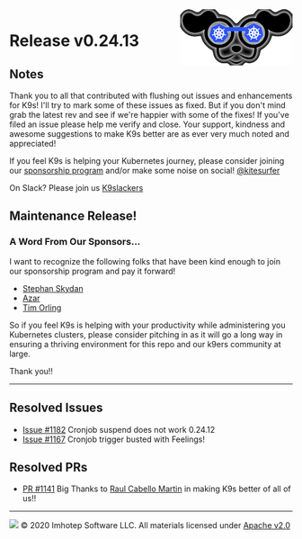 <img src="https://raw.githubusercontent.com/derailed/k9s/master/assets/k9s_small.png" align="right" width="200" height="auto"/>

# Release v0.24.13

## Notes

Thank you to all that contributed with flushing out issues and enhancements for K9s! I'll try to mark some of these issues as fixed. But if you don't mind grab the latest rev and see if we're happier with some of the fixes! If you've filed an issue please help me verify and close. Your support, kindness and awesome suggestions to make K9s better are as ever very much noted and appreciated!

If you feel K9s is helping your Kubernetes journey, please consider joining our [sponsorship program](https://github.com/sponsors/derailed) and/or make some noise on social! [@kitesurfer](https://twitter.com/kitesurfer)

On Slack? Please join us [K9slackers](https://join.slack.com/t/k9sers/shared_invite/enQtOTA5MDEyNzI5MTU0LWQ1ZGI3MzliYzZhZWEyNzYxYzA3NjE0YTk1YmFmNzViZjIyNzhkZGI0MmJjYzhlNjdlMGJhYzE2ZGU1NjkyNTM)

## Maintenance Release!

### A Word From Our Sponsors...

I want to recognize the following folks that have been kind enough to join our sponsorship program and pay it forward!

* [Stephan Skydan](https://github.com/sskydan)
* [Azar](https://github.com/azarudeena)
* [Tim Orling](https://github.com/moto-timo)

So if you feel K9s is helping with your productivity while administering you Kubernetes clusters, please consider pitching in as it will go a long way in ensuring a thriving environment for this repo and our k9ers community at large.

Thank you!!

---

## Resolved Issues

* [Issue #1182](https://github.com/kswapd/k9s/issues/1169) Cronjob suspend does not work 0.24.12
* [Issue #1167](https://github.com/kswapd/k9s/issues/1167) Cronjob trigger busted with Feelings!

## Resolved PRs

* [PR #1141](https://github.com/kswapd/k9s/pull/1141) Big Thanks to [Raul Cabello Martin](https://github.com/Raullllll) in making K9s better of all of us!!

---

<img src="https://raw.githubusercontent.com/derailed/k9s/master/assets/imhotep_logo.png" width="32" height="auto"/> © 2020 Imhotep Software LLC. All materials licensed under [Apache v2.0](http://www.apache.org/licenses/LICENSE-2.0)
